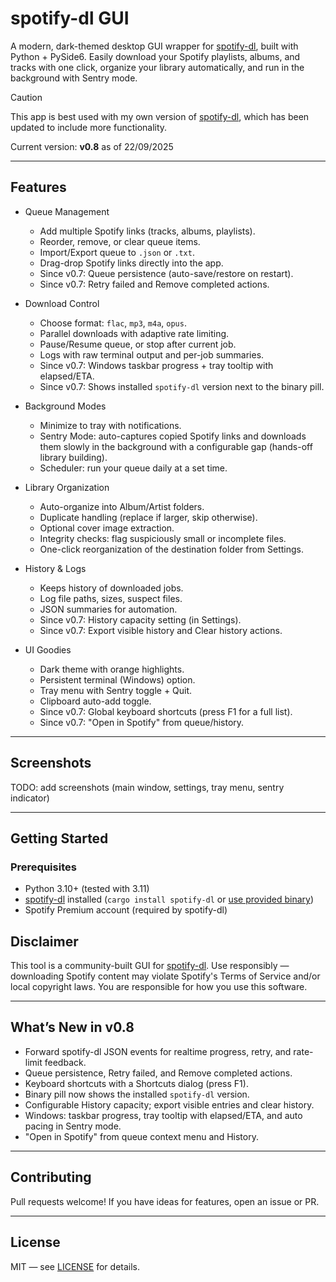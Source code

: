 # spotify-dl GUI

A modern, dark-themed desktop GUI wrapper for [spotify-dl](https://github.com/GuillemCastro/spotify-dl), built with Python + PySide6.
Easily download your Spotify playlists, albums, and tracks with one click, organize your library automatically, and run in the background with Sentry mode.

> [!CAUTION]
> This app is best used with my own version of [spotify-dl](https://github.com/z-er/spotify-dl), which has been updated to include more functionality.

Current version: **v0.8** as of 22/09/2025

---

## Features

- Queue Management
  - Add multiple Spotify links (tracks, albums, playlists).
  - Reorder, remove, or clear queue items.
  - Import/Export queue to `.json` or `.txt`.
  - Drag-drop Spotify links directly into the app.
  - Since v0.7: Queue persistence (auto-save/restore on restart).
  - Since v0.7: Retry failed and Remove completed actions.

- Download Control
  - Choose format: `flac`, `mp3`, `m4a`, `opus`.
  - Parallel downloads with adaptive rate limiting.
  - Pause/Resume queue, or stop after current job.
  - Logs with raw terminal output and per-job summaries.
  - Since v0.7: Windows taskbar progress + tray tooltip with elapsed/ETA.
  - Since v0.7: Shows installed `spotify-dl` version next to the binary pill.

- Background Modes
  - Minimize to tray with notifications.
  - Sentry Mode: auto-captures copied Spotify links and downloads them slowly in the background with a configurable gap (hands-off library building).
  - Scheduler: run your queue daily at a set time.

- Library Organization
  - Auto-organize into Album/Artist folders.
  - Duplicate handling (replace if larger, skip otherwise).
  - Optional cover image extraction.
  - Integrity checks: flag suspiciously small or incomplete files.
  - One-click reorganization of the destination folder from Settings.

- History & Logs
  - Keeps history of downloaded jobs.
  - Log file paths, sizes, suspect files.
  - JSON summaries for automation.
  - Since v0.7: History capacity setting (in Settings).
  - Since v0.7: Export visible history and Clear history actions.

- UI Goodies
  - Dark theme with orange highlights.
  - Persistent terminal (Windows) option.
  - Tray menu with Sentry toggle + Quit.
  - Clipboard auto-add toggle.
  - Since v0.7: Global keyboard shortcuts (press F1 for a full list).
  - Since v0.7: "Open in Spotify" from queue/history.

---

## Screenshots

TODO: add screenshots (main window, settings, tray menu, sentry indicator)

---

## Getting Started

### Prerequisites
- Python 3.10+ (tested with 3.11)
- [spotify-dl](https://github.com/GuillemCastro/spotify-dl) installed (`cargo install spotify-dl` or [use provided binary](https://github.com/z-er/spotify-dl))
- Spotify Premium account (required by spotify-dl)

## Disclaimer

This tool is a community-built GUI for [spotify-dl](https://github.com/GuillemCastro/spotify-dl).
Use responsibly — downloading Spotify content may violate Spotify's Terms of Service and/or local copyright laws.
You are responsible for how you use this software.

---


## What’s New in v0.8

- Forward spotify-dl JSON events for realtime progress, retry, and rate-limit feedback.
- Queue persistence, Retry failed, and Remove completed actions.
- Keyboard shortcuts with a Shortcuts dialog (press F1).
- Binary pill now shows the installed `spotify-dl` version.
- Configurable History capacity; export visible entries and clear history.
- Windows: taskbar progress, tray tooltip with elapsed/ETA, and auto pacing in Sentry mode.
- "Open in Spotify" from queue context menu and History.

---

## Contributing

Pull requests welcome! If you have ideas for features, open an issue or PR.

---

## License

MIT — see [LICENSE](LICENSE) for details.


